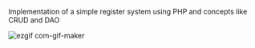 Implementation of a simple register system using PHP and concepts like CRUD and DAO

![ezgif com-gif-maker](https://user-images.githubusercontent.com/60793917/123017099-4b837080-d3a2-11eb-82ff-6ad6874696eb.gif)

